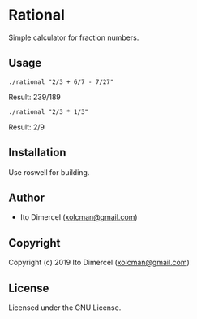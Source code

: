 # Rational

Simple calculator for fraction numbers.

## Usage

`./rational "2/3 + 6/7 - 7/27"`

Result: 239/189

`./rational "2/3 * 1/3"`

Result: 2/9

## Installation

Use roswell for building.

## Author

* Ito Dimercel (xolcman@gmail.com)

## Copyright

Copyright (c) 2019 Ito Dimercel (xolcman@gmail.com)

## License

Licensed under the GNU License.
